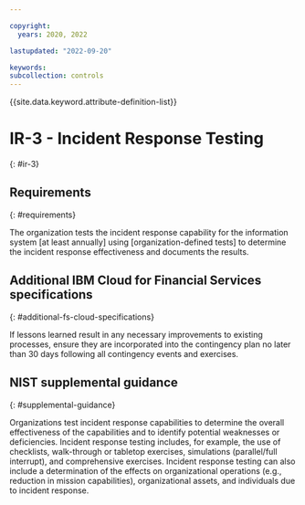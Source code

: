 ```yaml
---

copyright:
  years: 2020, 2022

lastupdated: "2022-09-20"

keywords: 
subcollection: controls
---
```


{{site.data.keyword.attribute-definition-list}}

# IR-3 - Incident Response Testing
{: #ir-3}

## Requirements
{: #requirements}

The organization tests the incident response capability for the information system [at least annually] using [organization-defined tests] to determine the incident response effectiveness and documents the results.

## Additional IBM Cloud for Financial Services specifications
{: #additional-fs-cloud-specifications}

If lessons learned result in any necessary improvements to existing processes, ensure they are incorporated into the contingency plan no later than 30 days following all contingency events and exercises.

## NIST supplemental guidance
{: #supplemental-guidance}

Organizations test incident response capabilities to determine the overall effectiveness of the capabilities and to identify potential weaknesses or deficiencies. Incident response testing includes, for example, the use of checklists, walk-through or tabletop exercises, simulations (parallel/full interrupt), and comprehensive exercises. Incident response testing can also include a determination of the effects on organizational operations (e.g., reduction in mission capabilities), organizational assets, and individuals due to incident response.

